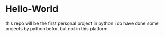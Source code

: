 # Hello-World
this repo will be the first personal project in python
i do have done some projects by python befor, but not in this platform.
